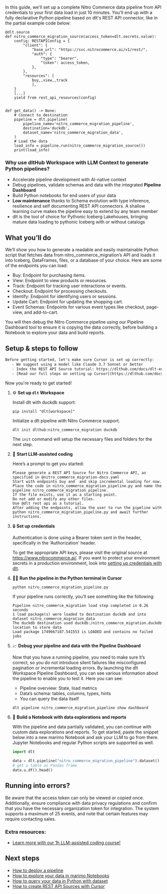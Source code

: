 In this guide, we'll set up a complete Nitro Commerce data pipeline from API credentials to your first data load in just 10 minutes. You'll end up with a fully declarative Python pipeline based on dlt's REST API connector, like in the partial example code below:

```python-outcome
@dlt.source
def nitro_commerce_migration_source(access_token=dlt.secrets.value):
    config: RESTAPIConfig = {
        "client": {
            "base_url": "https://svc.nitrocommerce.ai/v1/rest/",
            "auth": {
                "type": "bearer",
                "token": access_token,
            },
        },
        "resources": [
            buy,,view,,track
            ],
    }
    [...]
    yield from rest_api_resources(config)


def get_data() -> None:
    # Connect to destination
    pipeline = dlt.pipeline(
        pipeline_name='nitro_commerce_migration_pipeline',
        destination='duckdb',
        dataset_name='nitro_commerce_migration_data', 
    )
    # Load the data
    load_info = pipeline.run(nitro_commerce_migration_source())
    print(load_info) 
```

### Why use dltHub Workspace with LLM Context to generate Python pipelines?

- Accelerate pipeline development with AI-native context
- Debug pipelines, validate schemas and data with the integrated **Pipeline Dashboard**
- Build Python notebooks for end users of your data
- **Low maintenance** thanks to Schema evolution with type inference, resilience and self documenting REST API connectors. A shallow learning curve makes the pipeline easy to extend by any team member
- dlt is the tool of choice for Pythonic Iceberg Lakehouses, bringing mature data loading to pythonic Iceberg with or without catalogs

## What you’ll do

We’ll show you how to generate a readable and easily maintainable Python script that fetches data from nitro_commerce_migration’s API and loads it into Iceberg, DataFrames, files, or a database of your choice. Here are some of the endpoints you can load:

- Buy: Endpoint for purchasing items.
- View: Endpoint to view products or resources.
- Track: Endpoint for tracking user interactions or events.
- Checkout: Endpoint for processing checkouts.
- Identify: Endpoint for identifying users or sessions.
- Update Cart: Endpoint for updating the shopping cart.
- Event Schemas: Endpoints for various event types like checkout, page-view, and add-to-cart.

You will then debug the Nitro Commerce pipeline using our Pipeline Dashboard tool to ensure it is copying the data correctly, before building a Notebook to explore your data and build reports.

## Setup & steps to follow

```default
Before getting started, let's make sure Cursor is set up correctly:
   - We suggest using a model like Claude 3.7 Sonnet or better
   - Index the REST API Source tutorial: https://dlthub.com/docs/dlt-ecosystem/verified-sources/rest_api/ and add it to context as **@dlt rest api**
   - [Read our full steps on setting up Cursor](https://dlthub.com/docs/dlt-ecosystem/llm-tooling/cursor-restapi#23-configuring-cursor-with-documentation)
```

Now you're ready to get started!

1. ⚙️ **Set up `dlt` Workspace**
    
    Install dlt with duckdb support:
    ```shell
    pip install "dlt[workspace]"
    ```

    Initialize a dlt pipeline with Nitro Commerce support.
    ```shell
    dlt init dlthub:nitro_commerce_migration duckdb
    ```

    The `init` command will setup the necessary files and folders for the next step.
    
2. 🤠 **Start LLM-assisted coding**
    
    Here’s a prompt to get you started:
    
    ```prompt
    Please generate a REST API Source for Nitro Commerce API, as specified in @nitro_commerce_migration-docs.yaml 
    Start with endpoints buy and  and skip incremental loading for now. 
    Place the code in nitro_commerce_migration_pipeline.py and name the pipeline nitro_commerce_migration_pipeline. 
    If the file exists, use it as a starting point. 
    Do not add or modify any other files. 
    Use @dlt rest api as a tutorial. 
    After adding the endpoints, allow the user to run the pipeline with python nitro_commerce_migration_pipeline.py and await further instructions.
    ```

    
3. 🔒 **Set up credentials** 
    
    Authentication is done using a Bearer token sent in the header, specifically in the 'Authorization' header.
    
    To get the appropriate API keys, please visit the original source at https://www.nitrocommerce.ai/.
    If you want to protect your environment secrets in a production environment, look into [setting up credentials with dlt](https://dlthub.com/docs/walkthroughs/add_credentials).
    
4. 🏃‍♀️ **Run the pipeline in the Python terminal in Cursor**
    
    ```shell
    python nitro_commerce_migration_pipeline.py
    ```
    
    If your pipeline runs correctly, you’ll see something like the following:
    
    ```shell
    Pipeline nitro_commerce_migration load step completed in 0.26 seconds
    1 load package(s) were loaded to destination duckdb and into dataset nitro_commerce_migration_data
    The duckdb destination used duckdb:/nitro_commerce_migration.duckdb location to store data
    Load package 1749667187.541553 is LOADED and contains no failed jobs
    ```
    
5. 📈 **Debug your pipeline and data with the Pipeline Dashboard**

    Now that you have a running pipeline, you need to make sure it’s correct, so you do not introduce silent failures like misconfigured pagination or incremental loading errors. By launching the dlt Workspace Pipeline Dashboard, you can see various information about the pipeline to enable you to test it. Here you can see:
    - Pipeline overview: State, load metrics
    - Data’s schema: tables, columns, types, hints
    - You can query the data itself
    
    ```shell
    dlt pipeline nitro_commerce_migration_pipeline show dashboard
    ```
    
6. 🐍 **Build a Notebook with data explorations and reports**

    With the pipeline and data partially validated, you can continue with custom data explorations and reports. To get started, paste the snippet below into a new marimo Notebook and ask your LLM to go from there. Jupyter Notebooks and regular Python scripts are supported as well.

    
    ```python
    import dlt

   data = dlt.pipeline("nitro_commerce_migration_pipeline").dataset()
   # get u table as Pandas frame
   data.u.df().head()
    ```

## Running into errors?

Be aware that the access token can only be viewed or copied once. Additionally, ensure compliance with data privacy regulations and confirm that you have the necessary organization token for integration. The system supports a maximum of 25 events, and note that certain features may require contacting sales.

### Extra resources:

- [Learn more with our 1h LLM-assisted coding course!](https://www.youtube.com/watch?v=GGid70rnJuM)

## Next steps

- [How to deploy a pipeline](https://dlthub.com/docs/walkthroughs/deploy-a-pipeline)
- [How to explore your data in marimo Notebooks](https://dlthub.com/docs/general-usage/dataset-access/marimo)
- [How to query your data in Python with dataset](https://dlthub.com/docs/general-usage/dataset-access/dataset)
- [How to create REST API Sources with Cursor](https://dlthub.com/docs/dlt-ecosystem/llm-tooling/cursor-restapi)
